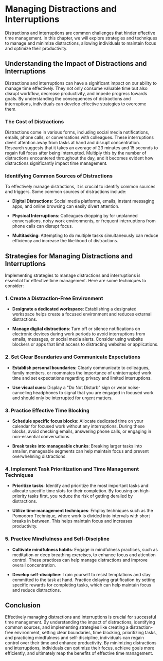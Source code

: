 Managing Distractions and Interruptions
================================================

Distractions and interruptions are common challenges that hinder effective time management. In this chapter, we will explore strategies and techniques to manage and minimize distractions, allowing individuals to maintain focus and optimize their productivity.

Understanding the Impact of Distractions and Interruptions
----------------------------------------------------------

Distractions and interruptions can have a significant impact on our ability to manage time effectively. They not only consume valuable time but also disrupt workflow, decrease productivity, and impede progress towards goals. By understanding the consequences of distractions and interruptions, individuals can develop effective strategies to overcome them.

### The Cost of Distractions

Distractions come in various forms, including social media notifications, emails, phone calls, or conversations with colleagues. These interruptions divert attention away from tasks at hand and disrupt concentration. Research suggests that it takes an average of 23 minutes and 15 seconds to regain full focus after being interrupted. Multiply this by the number of distractions encountered throughout the day, and it becomes evident how distractions significantly impact time management.

### Identifying Common Sources of Distractions

To effectively manage distractions, it is crucial to identify common sources and triggers. Some common sources of distractions include:

* **Digital Distractions**: Social media platforms, emails, instant messaging apps, and online browsing can easily divert attention.

* **Physical Interruptions**: Colleagues dropping by for unplanned conversations, noisy work environments, or frequent interruptions from phone calls can disrupt focus.

* **Multitasking**: Attempting to do multiple tasks simultaneously can reduce efficiency and increase the likelihood of distractions.

Strategies for Managing Distractions and Interruptions
------------------------------------------------------

Implementing strategies to manage distractions and interruptions is essential for effective time management. Here are some techniques to consider:

### 1. **Create a Distraction-Free Environment**

* **Designate a dedicated workspace**: Establishing a designated workspace helps create a focused environment and reduces external distractions.

* **Manage digital distractions**: Turn off or silence notifications on electronic devices during work periods to avoid interruptions from emails, messages, or social media alerts. Consider using website blockers or apps that limit access to distracting websites or applications.

### 2. **Set Clear Boundaries and Communicate Expectations**

* **Establish personal boundaries**: Clearly communicate to colleagues, family members, or roommates the importance of uninterrupted work time and set expectations regarding privacy and limited interruptions.

* **Use visual cues**: Display a "Do Not Disturb" sign or wear noise-canceling headphones to signal that you are engaged in focused work and should only be interrupted for urgent matters.

### 3. **Practice Effective Time Blocking**

* **Schedule specific focus blocks**: Allocate dedicated time on your calendar for focused work without any interruptions. During these blocks, avoid checking emails, answering phone calls, or engaging in non-essential conversations.

* **Break tasks into manageable chunks**: Breaking larger tasks into smaller, manageable segments can help maintain focus and prevent overwhelming distractions.

### 4. **Implement Task Prioritization and Time Management Techniques**

* **Prioritize tasks**: Identify and prioritize the most important tasks and allocate specific time slots for their completion. By focusing on high-priority tasks first, you reduce the risk of getting derailed by distractions.

* **Utilize time management techniques**: Employ techniques such as the Pomodoro Technique, where work is divided into intervals with short breaks in between. This helps maintain focus and increases productivity.

### 5. **Practice Mindfulness and Self-Discipline**

* **Cultivate mindfulness habits**: Engage in mindfulness practices, such as meditation or deep breathing exercises, to enhance focus and attention control. These practices can help manage distractions and improve overall concentration.

* **Develop self-discipline**: Train yourself to resist temptations and stay committed to the task at hand. Practice delaying gratification by setting specific rewards for completing tasks, which can help maintain focus and reduce distractions.

Conclusion
----------

Effectively managing distractions and interruptions is crucial for successful time management. By understanding the impact of distractions, identifying common sources, and implementing strategies like creating a distraction-free environment, setting clear boundaries, time blocking, prioritizing tasks, and practicing mindfulness and self-discipline, individuals can regain control over their time and enhance productivity. By minimizing distractions and interruptions, individuals can optimize their focus, achieve goals more efficiently, and ultimately reap the benefits of effective time management.
